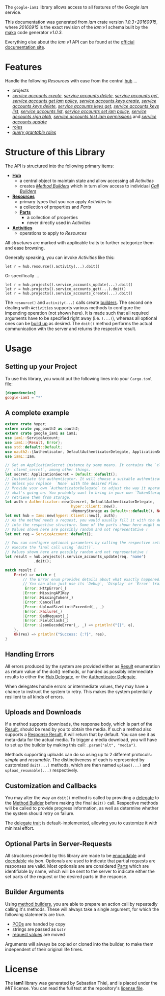 <!---
DO NOT EDIT !
This file was generated automatically from 'src/mako/api/README.md.mako'
DO NOT EDIT !
-->
The `google-iam1` library allows access to all features of the *Google iam* service.

This documentation was generated from *iam* crate version *1.0.3+20160915*, where *20160915* is the exact revision of the *iam:v1* schema built by the [mako](http://www.makotemplates.org/) code generator *v1.0.3*.

Everything else about the *iam* *v1* API can be found at the
[official documentation site](https://cloud.google.com/iam/).
# Features

Handle the following *Resources* with ease from the central [hub](https://docs.rs/google-iam1/1.0.3+20160915/google_iam1/struct.Iam.html) ... 

* projects
 * [*service accounts create*](https://docs.rs/google-iam1/1.0.3+20160915/google_iam1/struct.ProjectServiceAccountCreateCall.html), [*service accounts delete*](https://docs.rs/google-iam1/1.0.3+20160915/google_iam1/struct.ProjectServiceAccountDeleteCall.html), [*service accounts get*](https://docs.rs/google-iam1/1.0.3+20160915/google_iam1/struct.ProjectServiceAccountGetCall.html), [*service accounts get iam policy*](https://docs.rs/google-iam1/1.0.3+20160915/google_iam1/struct.ProjectServiceAccountGetIamPolicyCall.html), [*service accounts keys create*](https://docs.rs/google-iam1/1.0.3+20160915/google_iam1/struct.ProjectServiceAccountKeyCreateCall.html), [*service accounts keys delete*](https://docs.rs/google-iam1/1.0.3+20160915/google_iam1/struct.ProjectServiceAccountKeyDeleteCall.html), [*service accounts keys get*](https://docs.rs/google-iam1/1.0.3+20160915/google_iam1/struct.ProjectServiceAccountKeyGetCall.html), [*service accounts keys list*](https://docs.rs/google-iam1/1.0.3+20160915/google_iam1/struct.ProjectServiceAccountKeyListCall.html), [*service accounts list*](https://docs.rs/google-iam1/1.0.3+20160915/google_iam1/struct.ProjectServiceAccountListCall.html), [*service accounts set iam policy*](https://docs.rs/google-iam1/1.0.3+20160915/google_iam1/struct.ProjectServiceAccountSetIamPolicyCall.html), [*service accounts sign blob*](https://docs.rs/google-iam1/1.0.3+20160915/google_iam1/struct.ProjectServiceAccountSignBlobCall.html), [*service accounts test iam permissions*](https://docs.rs/google-iam1/1.0.3+20160915/google_iam1/struct.ProjectServiceAccountTestIamPermissionCall.html) and [*service accounts update*](https://docs.rs/google-iam1/1.0.3+20160915/google_iam1/struct.ProjectServiceAccountUpdateCall.html)
* [roles](https://docs.rs/google-iam1/1.0.3+20160915/google_iam1/struct.Role.html)
 * [*query grantable roles*](https://docs.rs/google-iam1/1.0.3+20160915/google_iam1/struct.RoleQueryGrantableRoleCall.html)




# Structure of this Library

The API is structured into the following primary items:

* **[Hub](https://docs.rs/google-iam1/1.0.3+20160915/google_iam1/struct.Iam.html)**
    * a central object to maintain state and allow accessing all *Activities*
    * creates [*Method Builders*](https://docs.rs/google-iam1/1.0.3+20160915/google_iam1/trait.MethodsBuilder.html) which in turn
      allow access to individual [*Call Builders*](https://docs.rs/google-iam1/1.0.3+20160915/google_iam1/trait.CallBuilder.html)
* **[Resources](https://docs.rs/google-iam1/1.0.3+20160915/google_iam1/trait.Resource.html)**
    * primary types that you can apply *Activities* to
    * a collection of properties and *Parts*
    * **[Parts](https://docs.rs/google-iam1/1.0.3+20160915/google_iam1/trait.Part.html)**
        * a collection of properties
        * never directly used in *Activities*
* **[Activities](https://docs.rs/google-iam1/1.0.3+20160915/google_iam1/trait.CallBuilder.html)**
    * operations to apply to *Resources*

All *structures* are marked with applicable traits to further categorize them and ease browsing.

Generally speaking, you can invoke *Activities* like this:

```Rust,ignore
let r = hub.resource().activity(...).doit()
```

Or specifically ...

```ignore
let r = hub.projects().service_accounts_update(...).doit()
let r = hub.projects().service_accounts_get(...).doit()
let r = hub.projects().service_accounts_create(...).doit()
```

The `resource()` and `activity(...)` calls create [builders][builder-pattern]. The second one dealing with `Activities` 
supports various methods to configure the impending operation (not shown here). It is made such that all required arguments have to be 
specified right away (i.e. `(...)`), whereas all optional ones can be [build up][builder-pattern] as desired.
The `doit()` method performs the actual communication with the server and returns the respective result.

# Usage

## Setting up your Project

To use this library, you would put the following lines into your `Cargo.toml` file:

```toml
[dependencies]
google-iam1 = "*"
```

## A complete example

```Rust
extern crate hyper;
extern crate yup_oauth2 as oauth2;
extern crate google_iam1 as iam1;
use iam1::ServiceAccount;
use iam1::{Result, Error};
use std::default::Default;
use oauth2::{Authenticator, DefaultAuthenticatorDelegate, ApplicationSecret, MemoryStorage};
use iam1::Iam;

// Get an ApplicationSecret instance by some means. It contains the `client_id` and 
// `client_secret`, among other things.
let secret: ApplicationSecret = Default::default();
// Instantiate the authenticator. It will choose a suitable authentication flow for you, 
// unless you replace  `None` with the desired Flow.
// Provide your own `AuthenticatorDelegate` to adjust the way it operates and get feedback about 
// what's going on. You probably want to bring in your own `TokenStorage` to persist tokens and
// retrieve them from storage.
let auth = Authenticator::new(&secret, DefaultAuthenticatorDelegate,
                              hyper::Client::new(),
                              <MemoryStorage as Default>::default(), None);
let mut hub = Iam::new(hyper::Client::new(), auth);
// As the method needs a request, you would usually fill it with the desired information
// into the respective structure. Some of the parts shown here might not be applicable !
// Values shown here are possibly random and not representative !
let mut req = ServiceAccount::default();

// You can configure optional parameters by calling the respective setters at will, and
// execute the final call using `doit()`.
// Values shown here are possibly random and not representative !
let result = hub.projects().service_accounts_update(req, "name")
             .doit();

match result {
    Err(e) => match e {
        // The Error enum provides details about what exactly happened.
        // You can also just use its `Debug`, `Display` or `Error` traits
         Error::HttpError(_)
        |Error::MissingAPIKey
        |Error::MissingToken(_)
        |Error::Cancelled
        |Error::UploadSizeLimitExceeded(_, _)
        |Error::Failure(_)
        |Error::BadRequest(_)
        |Error::FieldClash(_)
        |Error::JsonDecodeError(_, _) => println!("{}", e),
    },
    Ok(res) => println!("Success: {:?}", res),
}

```
## Handling Errors

All errors produced by the system are provided either as [Result](https://docs.rs/google-iam1/1.0.3+20160915/google_iam1/enum.Result.html) enumeration as return value of 
the doit() methods, or handed as possibly intermediate results to either the 
[Hub Delegate](https://docs.rs/google-iam1/1.0.3+20160915/google_iam1/trait.Delegate.html), or the [Authenticator Delegate](https://docs.rs/yup-oauth2/*/yup_oauth2/trait.AuthenticatorDelegate.html).

When delegates handle errors or intermediate values, they may have a chance to instruct the system to retry. This 
makes the system potentially resilient to all kinds of errors.

## Uploads and Downloads
If a method supports downloads, the response body, which is part of the [Result](https://docs.rs/google-iam1/1.0.3+20160915/google_iam1/enum.Result.html), should be
read by you to obtain the media.
If such a method also supports a [Response Result](https://docs.rs/google-iam1/1.0.3+20160915/google_iam1/trait.ResponseResult.html), it will return that by default.
You can see it as meta-data for the actual media. To trigger a media download, you will have to set up the builder by making
this call: `.param("alt", "media")`.

Methods supporting uploads can do so using up to 2 different protocols: 
*simple* and *resumable*. The distinctiveness of each is represented by customized 
`doit(...)` methods, which are then named `upload(...)` and `upload_resumable(...)` respectively.

## Customization and Callbacks

You may alter the way an `doit()` method is called by providing a [delegate](https://docs.rs/google-iam1/1.0.3+20160915/google_iam1/trait.Delegate.html) to the 
[Method Builder](https://docs.rs/google-iam1/1.0.3+20160915/google_iam1/trait.CallBuilder.html) before making the final `doit()` call. 
Respective methods will be called to provide progress information, as well as determine whether the system should 
retry on failure.

The [delegate trait](https://docs.rs/google-iam1/1.0.3+20160915/google_iam1/trait.Delegate.html) is default-implemented, allowing you to customize it with minimal effort.

## Optional Parts in Server-Requests

All structures provided by this library are made to be [enocodable](https://docs.rs/google-iam1/1.0.3+20160915/google_iam1/trait.RequestValue.html) and 
[decodable](https://docs.rs/google-iam1/1.0.3+20160915/google_iam1/trait.ResponseResult.html) via *json*. Optionals are used to indicate that partial requests are responses 
are valid.
Most optionals are are considered [Parts](https://docs.rs/google-iam1/1.0.3+20160915/google_iam1/trait.Part.html) which are identifiable by name, which will be sent to 
the server to indicate either the set parts of the request or the desired parts in the response.

## Builder Arguments

Using [method builders](https://docs.rs/google-iam1/1.0.3+20160915/google_iam1/trait.CallBuilder.html), you are able to prepare an action call by repeatedly calling it's methods.
These will always take a single argument, for which the following statements are true.

* [PODs][wiki-pod] are handed by copy
* strings are passed as `&str`
* [request values](https://docs.rs/google-iam1/1.0.3+20160915/google_iam1/trait.RequestValue.html) are moved

Arguments will always be copied or cloned into the builder, to make them independent of their original life times.

[wiki-pod]: http://en.wikipedia.org/wiki/Plain_old_data_structure
[builder-pattern]: http://en.wikipedia.org/wiki/Builder_pattern
[google-go-api]: https://github.com/google/google-api-go-client

# License
The **iam1** library was generated by Sebastian Thiel, and is placed 
under the *MIT* license.
You can read the full text at the repository's [license file][repo-license].

[repo-license]: https://github.com/Byron/google-apis-rsblob/master/LICENSE.md
